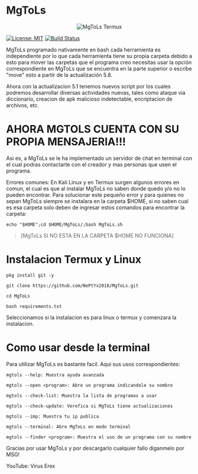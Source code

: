 # MgToLs

<center>
<img src="https://xbzsfz6z5afc8ux1oyxqmq-on.drv.tw/banner.png" alt="MgToLs Termux"/>
</center>

[![License: MIT](https://img.shields.io/badge/License-MIT-yellow.svg)](https://opensource.org/licenses/MIT) [![Build Status](https://circleci.com/gh/unlock-protocol/unlock.svg?style=svg)](https://circleci.com/gh/unlock-protocol/unlock)

MgToLs programado nativamente en bash cada herramienta es independiente
por lo que cada herramienta tiene su propia carpeta debido a esto para mover
las carpetas que el programa creo necesitas usar la opción 
correspondiente en MgToLs que se encuentra en la parte superior o escribe "move" 
esto a partir de la actualización 5.8.

Ahora con la actualizacion 5.1 tenemos nuevos script por los cuales podremos
desarrollar diversas actividades nuevas, tales como ataque via diccionario, creacion de
apk malicioso indetectable, encriptacion de archivos, etc.

# AHORA MGTOLS CUENTA CON SU PROPIA MENSAJERIA!!!

Asi es, a MgToLs se le ha implementado un servidor de chat en terminal con el
cual podras contactarte con el creador y mas personas que usen el programa.

Errores comunes: En Kali Linux y en Termux surgen algunos errores en comun, el cual es
que al instalar MgToLs no saben donde quedo y/o no lo pueden encontrar. Para solucionar este
pequeño error y para quienes no sepan MgToLs siempre se instalara en la carpeta $HOME, si no
saben cual es esa carpeta solo deben de ingresar estos comandos para encontrar la carpeta:
```
echo "$HOME";cd $HOME/MgToLs/;bash MgToLs.sh
```


> [MgToLs SI NO ESTA EN LA CARPETA $HOME NO FUNCIONA]



# Instalacion Termux y Linux
```
pkg install git -y

git clone https://github.com/NePtYx2018/MgToLs.git

cd MgToLs

bash requirements.txt

```
Seleccionamos si la instalacion es para linux o termux y comenzara la instalacion.

# Como usar desde la terminal

Para utilizar MgToLs es bastante facil. Aqui sus usos correspondientes:

```
mgtols --help: Muestra ayuda avanzada

mgtols --open <program>: Abre un programa indicandole su nombre

mgtols --check-list: Muestra la lista de programas a usar

mgtols --check-update: Verefica si MgToLs tiene actualizaciones

mgtols --imp: Muestra tu ip publica

mgtols --terminal: Abre MgToLs en modo terminal

mgtols --finder <program>: Muestra el uso de un programa con su nombre
```
Gracias por usar MgToLs y por descargarlo cualquier fallo diganmelo por MSG!

YouTube: Virus Erex

